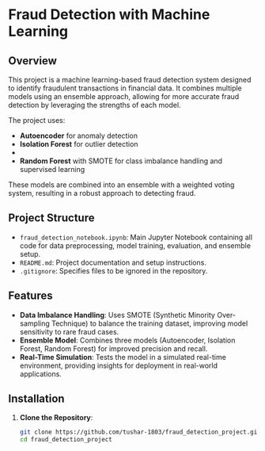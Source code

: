 # Fraud Detection with Machine Learning

## Overview
This project is a machine learning-based fraud detection system designed to identify fraudulent transactions in financial data. It combines multiple models using an ensemble approach, allowing for more accurate fraud detection by leveraging the strengths of each model.

The project uses:
- **Autoencoder** for anomaly detection
- **Isolation Forest** for outlier detection
- 
- **Random Forest** with SMOTE for class imbalance handling and supervised learning

These models are combined into an ensemble with a weighted voting system, resulting in a robust approach to detecting fraud.

## Project Structure
- `fraud_detection_notebook.ipynb`: Main Jupyter Notebook containing all code for data preprocessing, model training, evaluation, and ensemble setup.
- `README.md`: Project documentation and setup instructions.
- `.gitignore`: Specifies files to be ignored in the repository.

## Features
- **Data Imbalance Handling**: Uses SMOTE (Synthetic Minority Over-sampling Technique) to balance the training dataset, improving model sensitivity to rare fraud cases.
- **Ensemble Model**: Combines three models (Autoencoder, Isolation Forest, Random Forest) for improved precision and recall.
- **Real-Time Simulation**: Tests the model in a simulated real-time environment, providing insights for deployment in real-world applications.

## Installation

1. **Clone the Repository**:
   ```bash
   git clone https://github.com/tushar-1803/fraud_detection_project.git
   cd fraud_detection_project
